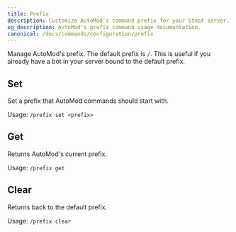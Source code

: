 ```yaml
---
title: Prefix
description: Customize AutoMod's command prefix for your Stoat server. Set unique prefixes to avoid conflicts with other bots.
og_description: AutoMod's prefix command usage documentation.
canonical: /docs/commands/configuration/prefix
---
```


Manage AutoMod's prefix. The default prefix is `/`. This is useful if you already have a bot in your server bound to the default prefix.

## Set

Set a prefix that AutoMod commands should start with.

Usage: `/prefix set <prefix>`

## Get

Returns AutoMod's current prefix.

Usage: `/prefix get`

## Clear

Returns back to the default prefix.

Usage: `/prefix clear`
